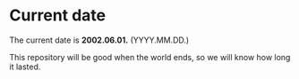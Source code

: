 # Current date

The current date is **2002.06.01.** (YYYY.MM.DD.)

This repository will be good when the world ends, so we will know how long it lasted.
